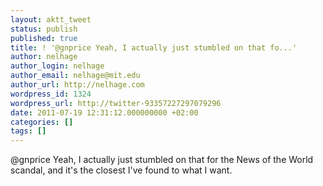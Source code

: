 ```yaml
---
layout: aktt_tweet
status: publish
published: true
title: ! '@gnprice Yeah, I actually just stumbled on that fo...'
author: nelhage
author_login: nelhage
author_email: nelhage@mit.edu
author_url: http://nelhage.com
wordpress_id: 1324
wordpress_url: http://twitter-93357227297079296
date: 2011-07-19 12:31:12.000000000 +02:00
categories: []
tags: []
---
```

@gnprice Yeah, I actually just stumbled on that for the News of the World scandal, and it's the closest I've found to what I want.

